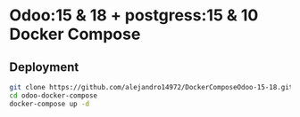 # Odoo:15 & 18 + postgress:15 & 10 Docker Compose

## Deployment
```bash
git clone https://github.com/alejandro14972/DockerComposeOdoo-15-18.git
cd odoo-docker-compose
docker-compose up -d
```
